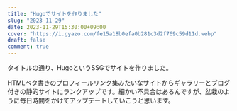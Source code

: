 ```yaml
---
title: "Hugoでサイトを作りました"
slug: "2023-11-29"
date: 2023-11-29T15:30:00+09:00
cover: "https://i.gyazo.com/fe15a18b0efa0b281c3d2f769c59d11d.webp"
draft: false
comment: true
---
```


タイトルの通り、HugoというSSGでサイトを作りました。

HTMLベタ書きのプロフィールリンク集みたいなサイトからギャラリーとブログ付きの静的サイトにランクアップです。細かい不具合はあるんですが、盆栽のように毎日時間をかけてアップデートしていこうと思います。

